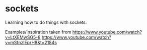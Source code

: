 # sockets
Learning how to do things with sockets.

Examples/inspiration taken from
https://www.youtube.com/watch?v=LtXEMwSG5-8
https://www.youtube.com/watch?v=mStnzIEprH8&t=2184s
